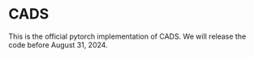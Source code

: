 # CADS
This is the official pytorch implementation of CADS.
We will release the code before August 31, 2024.
